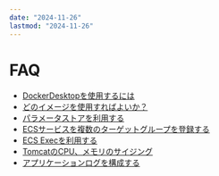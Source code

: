 ```yaml
---
date: "2024-11-26"
lastmod: "2024-11-26"
---
```


# FAQ
- [DockerDesktopを使用するには](../local-env/docker-desktop/)　
- [どのイメージを使用すればよいか？](https://dgcp-ope.backlog.com/wiki/DGCP_APP_CONTAINER_RECEPT/%E3%82%B3%E3%83%B3%E3%83%86%E3%83%8A%E3%83%81%E3%83%BC%E3%83%A0%E7%AE%A1%E7%90%86%E3%81%AE%E3%83%99%E3%83%BC%E3%82%B9%E3%82%A4%E3%83%A1%E3%83%BC%E3%82%B8)　
- [パラメータストアを利用する](../deploy/manual/appx/parameterstore/)　
- [ECSサービスを複数のターゲットグループを登録する](./multi_targetg.html)　
- [ECS Execを利用する](./ecsexec.html)
- [TomcatのCPU、メモリのサイジング](./ecsexec.html)
- [アプリケーションログを構成する](../fluentbit/)
